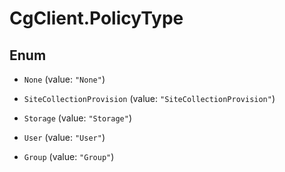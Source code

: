 # CgClient.PolicyType

## Enum


* `None` (value: `"None"`)

* `SiteCollectionProvision` (value: `"SiteCollectionProvision"`)

* `Storage` (value: `"Storage"`)

* `User` (value: `"User"`)

* `Group` (value: `"Group"`)


